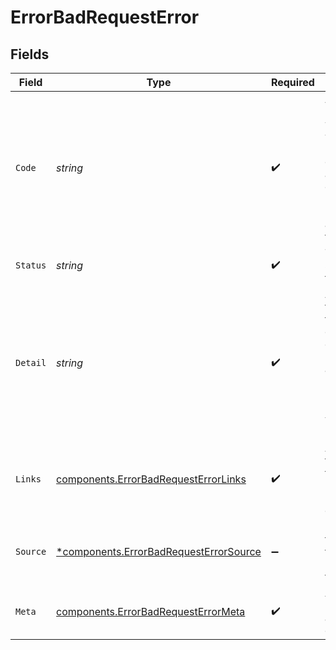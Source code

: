 # ErrorBadRequestError


## Fields

| Field                                                                                                                                      | Type                                                                                                                                       | Required                                                                                                                                   | Description                                                                                                                                | Example                                                                                                                                    |
| ------------------------------------------------------------------------------------------------------------------------------------------ | ------------------------------------------------------------------------------------------------------------------------------------------ | ------------------------------------------------------------------------------------------------------------------------------------------ | ------------------------------------------------------------------------------------------------------------------------------------------ | ------------------------------------------------------------------------------------------------------------------------------------------ |
| `Code`                                                                                                                                     | *string*                                                                                                                                   | :heavy_check_mark:                                                                                                                         | A code that indicates what went wrong. Please consider this an open enum, where new codes may be added over time.                          | INVALID_PARAMETERS                                                                                                                         |
| `Status`                                                                                                                                   | *string*                                                                                                                                   | :heavy_check_mark:                                                                                                                         | The HTTP status code for the error.                                                                                                        | 400                                                                                                                                        |
| `Detail`                                                                                                                                   | *string*                                                                                                                                   | :heavy_check_mark:                                                                                                                         | A message that explains the meaning of the error code. Developers are advised not to make programmatic use of this value, as it may change | The request failed because it was not in the correct format or did not contain valid data.                                                 |
| `Links`                                                                                                                                    | [components.ErrorBadRequestErrorLinks](../../models/components/errorbadrequesterrorlinks.md)                                               | :heavy_check_mark:                                                                                                                         | A list of links to resources that may be helpful in resolving the error.                                                                   |                                                                                                                                            |
| `Source`                                                                                                                                   | [*components.ErrorBadRequestErrorSource](../../models/components/errorbadrequesterrorsource.md)                                            | :heavy_minus_sign:                                                                                                                         | Location in the request that may have caused the error.                                                                                    |                                                                                                                                            |
| `Meta`                                                                                                                                     | [components.ErrorBadRequestErrorMeta](../../models/components/errorbadrequesterrormeta.md)                                                 | :heavy_check_mark:                                                                                                                         | Additional information about the error.                                                                                                    |                                                                                                                                            |